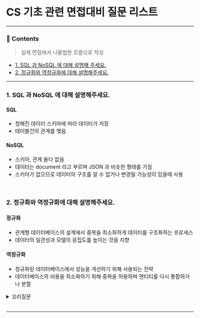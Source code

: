 # CS 기초 관련 면접대비 질문 리스트

<hr>

### 📄 Contents
> 실제 면접에서 나올법한 흐름으로 작성
- [1. SQL 과 NoSQL 에 대해 설명해 주세요.](#1-sql-과-nosql-에-대해-설명해-주세요)
- [2. 정규화와 역정규화에 대해 설명해주세요.](#2-정규화와-역정규화에-대해-설명해주세요) 
---

### 1. SQL 과 NoSQL 에 대해 설명해주세요.

#### SQL
- 정해진 데이터 스키마에 따라 데이터가 저장
- 테이블간의 관계를 맺음

#### NoSQL
- 스키마, 관계 둘다 없음
- 데이터는 document 라고 부르며 JSON 과 비슷한 형태를 가짐
- 스키마가 없으므로 데이터의 구조를 알 수 없거나 변경될 가능성이 있을때 사용 


<br>

### 2. 정규화와 역정규화에 대해 설명해주세요.

#### 정규화
- 관계형 데이터베이스의 설계에서 중복을 최소화하게 데이터를 구조화하는 프로세스
- 데이터의 일관성과 모델의 응집도를 높이는 것을 지향

#### 역정규화
- 정규화된 데이터베이스에서 성능을 개선하기 위해 사용되는 전략
- 데이터베이스의 비용을 최소화하기 위해 중복을 허용하며 엔티티를 다시 통합하거나 분할

<details>
<summary>꼬리질문</summary>
<div markdown="1">

### 정규화의 절차에 대해 설명해주세요.

#### 1차 정규화
- 같은 성격과 내용의 컬럼이 연속적으로 나타나는 컬럼이 존재할 때 해당 컬럼을 새로운 테이블로 분리

#### 2차 정규화
- PK 가 복합키일 경우 구분하여 분리

#### 3차 정규화
- PK에 의존하지 않고 일반컬럼에 의존하는 컬럼들을 분리

</div>
</details>

<br>

---


<br>
<br>